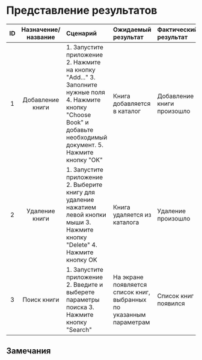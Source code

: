 # Представление результатов

| ID | Назначение/название | Сценарий | Ожидаемый результат | Фактический результат | Оценка |
|:---:|:---:|:---|:---|:---|:---|
| 1 | Добавление книги |  1. Запустите приложение 2. Нажмите на кнопку "Add..." 3. Заполните нужные поля 4. Нажмите кнопку "Choose Book" и добавьте необходимый документ. 5. Нажмите кнопку "OK" | Книга добавляется в каталог | Добавление книги произошло | Тест пройден |
| 2 | Удаление книги | 1. Запустите приложение 2. Выберите книгу для удаление нажатием левой кнопки мыши  3. Нажмите кнопку "Delete" 4. Нажмите кнопку OK | Книга удаляется из каталога | Удаление произошло | Тест пройден |
| 3 | Поиск книги | 1. Запустите приложение 2. Введите и выберете параметры поиска  3. Нажмите кнопку "Search" | На экране появляется список книг, выбранных по указанным параметрам | Список книг появился | Тест пройден |

## Замечания
